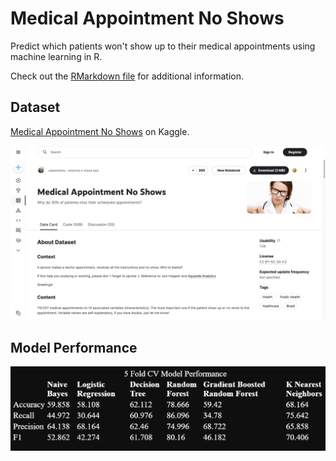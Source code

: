 # Medical Appointment No Shows
Predict which patients won't show up to their medical appointments using machine learning in R.

Check out the [RMarkdown file](https://github.com/AndrewDettor/Medical-Appointment-No-Shows/blob/main/KnittedRmd.pdf) for additional information.

## Dataset

[Medical Appointment No Shows](https://www.kaggle.com/datasets/joniarroba/noshowapp) on Kaggle.

![kaggle page](https://github.com/AndrewDettor/Medical-Appointment-No-Shows/blob/main/kaggle%20no%20show.png)

## Model Performance

![model perf](https://github.com/AndrewDettor/Medical-Appointment-No-Shows/blob/main/no%20show%20model%20perf.png)
